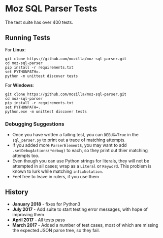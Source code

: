 # Moz SQL Parser Tests

The test suite has over 400 tests. 

## Running Tests

For __Linux__:

	git clone https://github.com/mozilla/moz-sql-parser.git
	cd moz-sql-parser
	pip install -r requirements.txt
	set PYTHONPATH=.	
	python -m unittest discover tests

 For __Windows__:

	git clone https://github.com/mozilla/moz-sql-parser.git
	cd moz-sql-parser
	pip install -r requirements.txt
	set PYTHONPATH=.	
	python.exe -m unittest discover tests

### Debugging Suggestions

* Once you have written a failing test, you can `DEBUG=True` in the 
`sql_parser.py` to print out a trace of matching attempts. 
* If you added more `ParserElement`s, you may want to add `.setDebugActions(*debug)` 
to each, so they print out thier matching attempts too.
* Even though you can use Python strings for literals, they will not be
attempted in all cases; wrap as a `Literal` or `Keyword`.  This problem 
is known to lurk while matching `infixNotation`. 
* Feel free to leave in rulers, if you use them

 
## History

* **January 2018** - fixes for Python3
* **July 2017** - Add suite to start testing error messages, with hope of improving them
* **April 2017** - All tests pass
* **March 2017** - Added a number of test cases, most of which are missing the expected JSON parse tree, so they fail.


